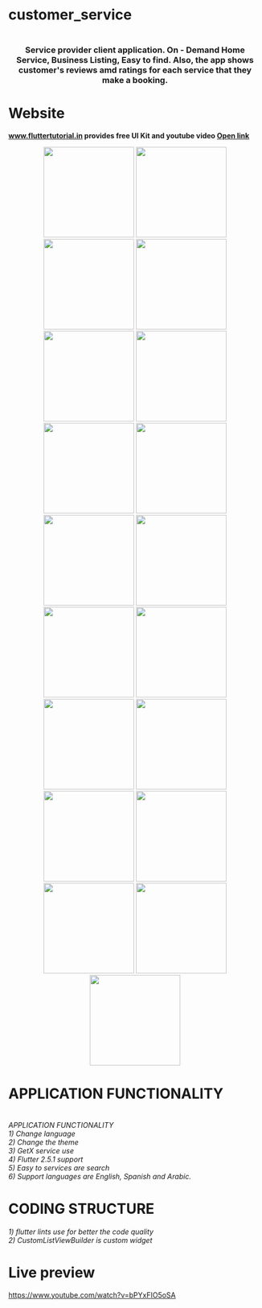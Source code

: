 # customer_service

<h3 align="center">
    <br> 
    Service provider client application. On - Demand Home Service, Business Listing, Easy to find.
    Also, the app shows customer's reviews amd ratings for each service that they make a booking.
</h3>

# Website
**www.fluttertutorial.in provides free UI Kit and youtube video [Open link](https://www.youtube.com/watch?v=5wPts2eIfF4)**

<p align="center">
  <img alt="" src="screenshot\device-2021-10-01-082707.png" width="180"/>
  <img alt="" src="screenshot\device-2021-10-01-082716.png" width="180"/>
  <img alt="" src="screenshot\device-2021-10-01-082743.png" width="180"/>
  <img alt="" src="screenshot\device-2021-10-01-082801.png" width="180"/>
  <img alt="" src="screenshot\device-2021-10-01-082812.png" width="180"/>
  <img alt="" src="screenshot\device-2021-10-01-082822.png" width="180"/>
  <img alt="" src="screenshot\device-2021-10-01-082833.png" width="180"/>
  <img alt="" src="screenshot\device-2021-10-01-082844.png" width="180"/>
  <img alt="" src="screenshot\device-2021-10-01-082853.png" width="180"/>
  <img alt="" src="screenshot\device-2021-10-01-082903.png" width="180"/>
  <img alt="" src="screenshot\device-2021-10-01-082917.png" width="180"/>
  <img alt="" src="screenshot\device-2021-10-01-082928.png" width="180"/>
  <img alt="" src="screenshot\device-2021-10-01-083015.png" width="180"/>
  <img alt="" src="screenshot\device-2021-10-01-083029.png" width="180"/>
  <img alt="" src="screenshot\device-2021-10-01-083042.png" width="180"/>
  <img alt="" src="screenshot\device-2021-10-01-083320.png" width="180"/>
  <img alt="" src="screenshot\device-2021-10-01-083330.png" width="180"/>
  <img alt="" src="screenshot\device-2021-10-01-083421.png" width="180"/>
  <img alt="" src="screenshot\device-2021-10-01-083458.png" width="180"/>

</p>

# APPLICATION FUNCTIONALITY
<h6>
    <br>
    APPLICATION FUNCTIONALITY <br>
    1) Change language <br>
    2) Change the theme <br>
    3) GetX service use <br>
    4) Flutter 2.5.1 support <br>
    5) Easy to services are search <br>
    6) Support languages are English, Spanish and Arabic. 
</h6>

# CODING STRUCTURE
<h6>
    1) flutter lints use for better the code quality<br>
    2) CustomListViewBuilder is custom widget<br>
</h6>

# Live preview
https://www.youtube.com/watch?v=bPYxFIO5oSA